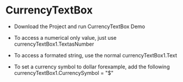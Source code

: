 # CurrencyTextBox

- Download the Project and run CurrencyTextBox Demo

- To access a numerical only value, just use currencyTextBox1.TextasNumber
- To access a formated string, use the normal currencyTextBox1.Text
- To set a currency symbol to dollar forexample, add the following currencyTextBox1.CurrencySymbol = "$" 
